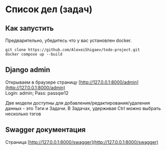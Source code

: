 # Список дел (задач)

## Как запустить

Предварительно, убедитесь что у вас установлен docker.


```
git clone https://github.com/AlexeiShigaev/todo-project.git
docker compose up --build
```

## Django admin

Открываем в браузере страницу [http://127.0.0.1:8000/admin](http://127.0.0.1:8000/admin)
<br>Login: admin; Pass: passqw12

Две модели доступны для добавления/редактирования/удаления данных - это Тэги и Задачи. В Задачах, удерживая Ctrl можно выбрать несколько тэгов

## Swagger документация

Страница [http://127.0.0.1:8000/swagger](http://127.0.0.1:8000/swagger)
